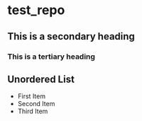 # test_repo

## This is a secondary heading
### This is a tertiary heading

## Unordered List
* First Item
* Second Item
* Third Item 


